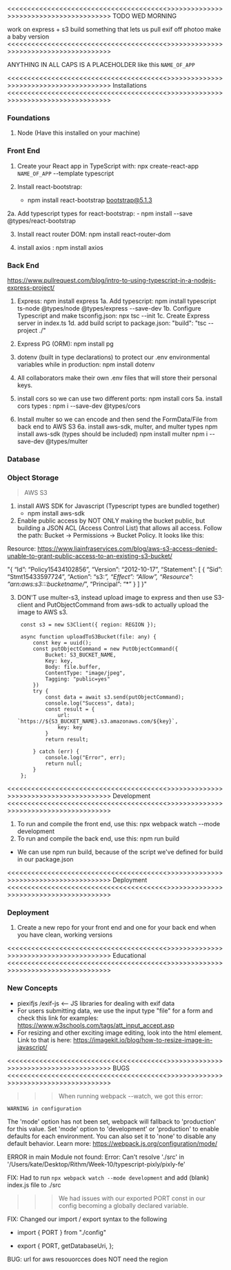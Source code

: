 <<<<<<<<<<<<<<<<<<<<<<<<<<<<<<<<<<<<<<<<>>>>>>>>>>>>>>>>>>>>>>>>>>>>>>>>>>>>>>>>
TODO WED MORNING

work on express + s3
build something that lets us pull exif off photoo
make a  baby version
<<<<<<<<<<<<<<<<<<<<<<<<<<<<<<<<<<<<<<<<>>>>>>>>>>>>>>>>>>>>>>>>>>>>>>>>>>>>>>>>



ANYTHING IN ALL CAPS IS A PLACEHOLDER like this `NAME_OF_APP`

<<<<<<<<<<<<<<<<<<<<<<<<<<<<<<<<<<<<<<<<>>>>>>>>>>>>>>>>>>>>>>>>>>>>>>>>>>>>>>>>
Installations
<<<<<<<<<<<<<<<<<<<<<<<<<<<<<<<<<<<<<<<<>>>>>>>>>>>>>>>>>>>>>>>>>>>>>>>>>>>>>>>>

### Foundations ###
1. Node (Have this installed on your machine)

### Front End ###
1. Create your React app in TypeScript with: npx create-react-app `NAME_OF_APP` --template typescript 

2. Install react-bootstrap: 
    - npm install react-bootstrap bootstrap@5.1.3

2a. Add typescript types for react-bootstrap: 
    - npm install --save @types/react-bootstrap

3. Install react router DOM: npm install react-router-dom

4. install axios : npm install axios


### Back End ###

https://www.pullrequest.com/blog/intro-to-using-typescript-in-a-nodejs-express-project/

1. Express: npm install express
1a. Add typescript: 
    npm install typescript ts-node @types/node @types/express --save-dev
1b. Configure Typescript and make tsconfig.json:
    npx tsc --init
1c. Create Express server in index.ts
1d. add build script to package.json: 
    "build": "tsc --project ./"

2. Express PG (ORM): npm install pg

3. dotenv (built in type declarations) to protect our .env environmental variables
while in production: npm install dotenv
4. All collaborators make their own .env files that will store their personal keys.
5. install cors so we can use two different ports: npm install cors
5a. install cors types : npm i --save-dev @types/cors
6. Install multer so we can encode and then send the FormData/File from back end to
AWS S3
6a. install aws-sdk, multer, and multer types
    npm install aws-sdk (types should be included) 
    npm install multer
    npm i --save-dev @types/multer 




### Database ###

### Object Storage ###
> AWS S3
1. install AWS SDK for Javascript (Typescript types are bundled together)
    - npm install aws-sdk
 2. Enable public access by NOT ONLY making the bucket public, but building a
 JSON ACL (Access Control List) that allows all access. Follow the path: Bucket ->
 Permissions -> Bucket Policy. It looks like this:

 Resource: https://www.liainfraservices.com/blog/aws-s3-access-denied-unable-to-grant-public-access-to-an-existing-s3-bucket/

"{
“Id”: “Policy15434102856”,
“Version”: “2012-10-17”,
“Statement”: [
{
“Sid”: “Stmt15433597724”,
“Action”: “s3:*”,
“Effect”: “Allow”,
“Resource”: “arn:aws:s3:::bucketname/*”,
“Principal”: “*”
}
]
}"

3. DON'T use multer-s3, instead upload image to express and then use S3-client and PutObjectCommand from aws-sdk to actually upload the image to AWS s3.

        const s3 = new S3Client({ region: REGION });

        async function uploadToS3Bucket(file: any) {
            const key = uuid();
            const putObjectCommand = new PutObjectCommand({
                Bucket: S3_BUCKET_NAME,
                Key: key,
                Body: file.buffer,
                ContentType: "image/jpeg",
                Tagging: "public=yes"
            })
            try {
                const data = await s3.send(putObjectCommand);
                console.log("Success", data);
                const result = {
                    url: `https://${S3_BUCKET_NAME}.s3.amazonaws.com/${key}`,
                    key: key
                }
                return result;

            } catch (err) {
                console.log("Error", err);
                return null;
            }
        };

<<<<<<<<<<<<<<<<<<<<<<<<<<<<<<<<<<<<<<<<>>>>>>>>>>>>>>>>>>>>>>>>>>>>>>>>>>>>>>>>
Development
<<<<<<<<<<<<<<<<<<<<<<<<<<<<<<<<<<<<<<<<>>>>>>>>>>>>>>>>>>>>>>>>>>>>>>>>>>>>>>>>
1. To run and compile the front end, use this: npx webpack watch --mode development
2. To run and compile the back end, use this: npm run build
 - We can use npm run build, because of the script we've defined for build in our
 package.json


<<<<<<<<<<<<<<<<<<<<<<<<<<<<<<<<<<<<<<<<>>>>>>>>>>>>>>>>>>>>>>>>>>>>>>>>>>>>>>>>
Deployment
<<<<<<<<<<<<<<<<<<<<<<<<<<<<<<<<<<<<<<<<>>>>>>>>>>>>>>>>>>>>>>>>>>>>>>>>>>>>>>>>

### Deployment ###
1. Create a new repo for your front end and one for your back end when you have
clean, working versions


<<<<<<<<<<<<<<<<<<<<<<<<<<<<<<<<<<<<<<<<>>>>>>>>>>>>>>>>>>>>>>>>>>>>>>>>>>>>>>>>
Educational
<<<<<<<<<<<<<<<<<<<<<<<<<<<<<<<<<<<<<<<<>>>>>>>>>>>>>>>>>>>>>>>>>>>>>>>>>>>>>>>>

### New Concepts ###

- piexifjs /exif-js <-- JS libraries for dealing with exif data
- For users submitting data, we use the input type "file" for a form and check
this link for examples: https://www.w3schools.com/tags/att_input_accept.asp
- For resizing and other exciting image editing, look into the html <canvas> element.
Link to that is here: https://imagekit.io/blog/how-to-resize-image-in-javascript/

<<<<<<<<<<<<<<<<<<<<<<<<<<<<<<<<<<<<<<<<>>>>>>>>>>>>>>>>>>>>>>>>>>>>>>>>>>>>>>>>
BUGS
<<<<<<<<<<<<<<<<<<<<<<<<<<<<<<<<<<<<<<<<>>>>>>>>>>>>>>>>>>>>>>>>>>>>>>>>>>>>>>>>

>>> When running webpack --watch, we got this error:
    
    WARNING in configuration
The 'mode' option has not been set, webpack will fallback to 'production' for this value.
Set 'mode' option to 'development' or 'production' to enable defaults for each environment.
You can also set it to 'none' to disable any default behavior. Learn more: https://webpack.js.org/configuration/mode/

ERROR in main
Module not found: Error: Can't resolve './src' in '/Users/kate/Desktop/Rithm/Week-10/typescript-pixly/pixly-fe'

FIX: Had to run `npx webpack watch --mode development` and add (blank) index.js file to ./src


>>> We had issues with our exported PORT const in our config becoming a globally
declared variable.

FIX: Changed our import / export syntax to the following 

 - import { PORT } from "./config"

 - export {
  PORT,
  getDatabaseUri,
};

BUG: url for aws resouorcces does NOT need the region